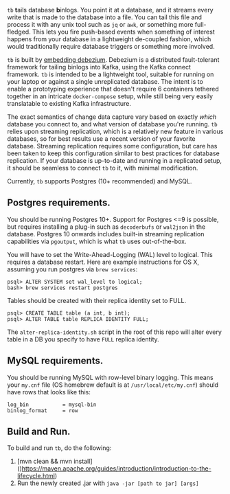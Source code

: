 `tb` **t**ails database **b**inlogs. You point it at a database, and it streams
every write that is made to the database into a file. You can tail this file
and process it with any unix tool such as `jq` or `awk`, or something more
full-fledged. This lets you fire push-based events when something of interest
happens from your database in a lightweight de-coupled fashion, which would traditionally require database
triggers or something more involved.

`tb` is built by
[embedding debezium](https://debezium.io/documentation/reference/0.10/operations/embedded.html).
Debezium is a distributed fault-tolerant framework for tailing binlogs into
Kafka, using the Kafka connect framework. `tb` is intended to be a lightweight
tool, suitable for running on your laptop or against a single
unreplicated database. The intent is to enable a prototyping experience that
doesn't require 6 containers tethered together in an intricate `docker-compose`
setup, while still being very easily translatable to existing Kafka 
infrastructure.

The exact semantics of change data capture
vary based on exactly _which_ database you connect to, and what version of
database you're running. `tb` relies upon streaming replication, which is a
relatively new feature in various databases, so for best results use a recent
version of your favorite database. Streaming replication requires some 
configuration, but care has been taken to keep this configuration similar to
best practices for database replication. If your database is up-to-date and
running in a replicated setup, it should be seamless to connect `tb` to it,
with minimal modification.

Currently, `tb` supports Postgres (10+ recommended) and MySQL.



## Postgres requirements.

You should be running Postgres 10+. Support for Postgres <=9 is possible, but
requires installing a plug-in such as `decoderbufs` or `wal2json` in the 
database. Postgres 10 onwards includes built-in streaming replication 
capabilities via `pgoutput`, which is what `tb` uses out-of-the-box.

You will have to set the Write-Ahead-Logging (WAL) level to logical. This requires a database
restart. Here are example instructions for OS X, assuming you run postgres
via `brew services`:

```
psql> ALTER SYSTEM set wal_level to logical;
bash> brew services restart postgres
```

Tables should be created with their replica identity set to FULL.
```
psql> CREATE TABLE table (a int, b int);
psql> ALTER TABLE table REPLICA IDENTITY FULL;
```

The `alter-replica-identity.sh` script in the root of this repo will alter every
table in a DB you specify to have `FULL` replica identity.

## MySQL requirements.

You should be running MySQL with row-level binary logging. This means your 
`my.cnf` file (OS homebrew default is at `/usr/local/etc/my.cnf`) should have
rows that looks like this:

```
log_bin           = mysql-bin
binlog_format     = row
```

## Build and Run.

To build and run `tb`, do the following:
1. [mvn clean && mvn install] ()https://maven.apache.org/guides/introduction/introduction-to-the-lifecycle.html)
2. Run the newly created .jar with `java -jar [path to jar] [args]`
